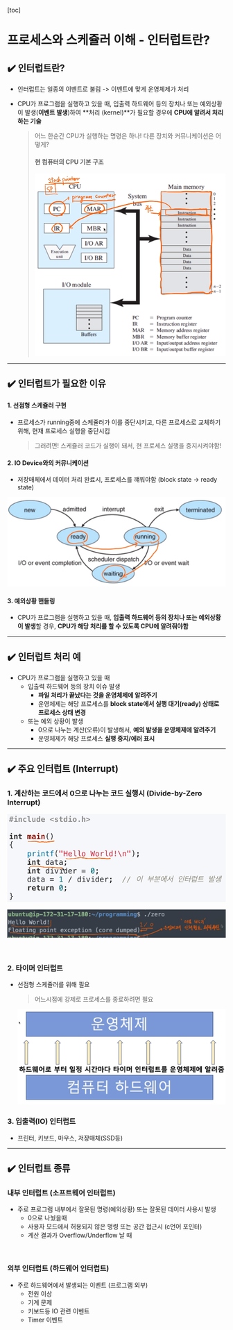 [toc]

# 프로세스와 스케쥴러 이해 - 인터럽트란?

## :heavy_check_mark: 인터럽트란?

- 인터럽트는 일종의 이벤트로 불림 -> 이벤트에 맞게 운영체제가 처리

- CPU가 프로그램을 실행하고 있을 때, 입출력 하드웨어 등의 장치나 또는 예외상황이 발생(**이벤트 발생**)하여 **처리 (kernel)**가 필요할 경우에 **CPU에 알려서 처리하는 기술**

  > 어느 한순간 CPU가 실행하는 명령은 하나! 다른 장치와 커뮤니케이션은 어떻게?
  >
  > #### 현 컴퓨터의 CPU 기본 구조
  >
  > ![image-20210219231450437](assets/image-20210219231450437.png)





<hr>

## :heavy_check_mark:  인터럽트가 필요한 이유

#### 1. 선점형 스케쥴러 구현

- 프로세스가 running중에 스케쥴러가 이를 중단시키고, 다른 프로세스로 교체하기 위해, 현재 프로세스 실행을 중단시킴

  > 그러려면! 스케쥴러 코드가 실행이 돼서, 현 프로세스 실행을 중지시켜야함!

#### 2. IO Device와의 커뮤니케이션

- 저장매체에서 데이터 처리 완료시, 프로세스를 꺠워야함 (block state -> ready state)

![image-20210219232256456](assets/image-20210219232256456.png)

#### 3. 예외상황 핸들링

- CPU가 프로그램을 실행하고 있을 때, **입출력 하드웨어 등의 장치나 또는 예외상황이 발생**할 경우, **CPU가 해당 처리를 할 수 있도록 CPU에 알려줘야함**



<hr>

## :heavy_check_mark:  인터럽트 처리 예


- CPU가 프로그램을 실행하고 있을 때
  - 입출력 하드웨어 등의 장치 이슈 발생
    - **파일 처리가 끝났다는 것을 운영체제에 알려주기**
    - 운영체제는 해당 프로세스를 **block state에서 실행 대기(ready) 상태로 프로세스 상태 변경**
  - 또는 예외 상황이 발생
    - 0으로 나누는 계산(오류)이 발생해서, **예외 발생을 운영체제에 알려주기**
    - 운영체제가 해당 프로세스 **실행 중지/에러 표시**





<hr>



## :heavy_check_mark: 주요 인터럽트 (Interrupt)


### 1. 계산하는 코드에서 0으로 나누는 코드 실행시 (Divide-by-Zero Interrupt)

![image-20210219233629319](assets/image-20210219233629319.png)

![image-20210219233927868](assets/image-20210219233927868.png)

<br>

### 2. 타이머 인터럽트

- 선점형 스케쥴러를 위해 필요

  >어느시점에 강제로 프로세스를 종료하려면 필요

  ![image-20210219234204141](assets/image-20210219234204141.png)

### 3. 입출력(IO) 인터럽트

- 프린터, 키보드, 마우스, 저장매체(SSD등)





<hr>

## :heavy_check_mark: 인터럽트 종류

### 내부 인터럽트 (소프트웨어 인터럽트)

- 주로 프로그램 내부에서 잘못된 명령(예외상황) 또는 잘못된 데이터 사용시 발생
  - 0으로 나눴을때
  - 사용자 모드에서 허용되지 않은 명령 또는 공간 접근시 (c언어 포인터)
  - 계산 결과가 Overflow/Underflow 날 때

<br>

### 외부 인터럽트 (하드웨어 인터럽트)

- 주로 하드웨어에서 발생되는 이벤트 (프로그램 외부)
  - 전원 이상
  - 기계 문제
  - 키보드등 IO 관련 이벤트
  - Timer 이벤트


